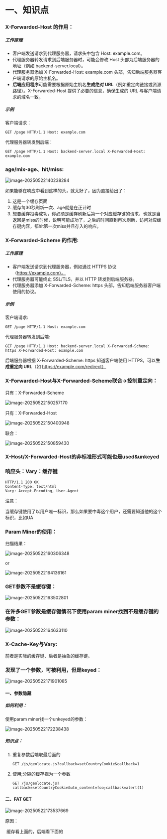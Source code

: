 # 一、知识点

### X-Forwarded-Host 的作用：

##### 工作原理

- 客户端发送请求到代理服务器，请求头中包含 Host: example.com。
- 代理服务器转发请求到后端服务器时，可能会修改 Host 头部为后端服务器的地址（例如 backend-server.local）。
- 代理服务器添加 X-Forwarded-Host: example.com 头部，告知后端服务器客户端请求的原始主机名。
- **后端应用程序**可能需要根据原始主机名**生成绝对 URL**（例如重定向链接或资源路径）。X-Forwarded-Host 提供了必要的信息，确保生成的 URL 与客户端请求的域名一致。

##### 示例

客户端请求：

```
GET /page HTTP/1.1 Host: example.com
```

代理服务器转发到后端：

```
GET /page HTTP/1.1 Host: backend-server.local X-Forwarded-Host: example.com
```

### age/mix-age、hit/miss:

![image-20250522140238284](C:\Users\33940\AppData\Roaming\Typora\typora-user-images\image-20250522140238284.png)

如果能够在响应中看到这样的头，就太好了，因为直接给出了：

1. 这是一个缓存页面
2. 缓存每30秒刷新一次、age就是在正计时
3. 想要缓存投毒成功，你必须是缓存刷新后第一个对应缓存键的请求，也就是当返回是miss的时候，说明可能成功了，之后的时间直到再次刷新，访问对应缓存键内容，都hit第一次miss并且存入的响应。

### X-Forwarded-Scheme 的作用:

##### 工作原理

- 客户端发送请求到代理服务器，例如通过 HTTPS 协议（https://example.com）。
- 代理服务器可能终止 SSL/TLS，并以 HTTP 转发到后端服务器。
- 代理服务器添加 X-Forwarded-Scheme: https 头部，告知后端服务器客户端使用的协议。

##### 示例

客户端请求:

```
GET /page HTTP/1.1 Host: example.com
```

代理服务器转发到后端:

```
GET /page HTTP/1.1 Host: backend-server.local X-Forwarded-Scheme: https X-Forwarded-Host: example.com
```

后端服务器根据 X-Forwarded-Scheme: https 知道客户端使用 HTTPS，可以**生成重定向 URL**（如 https://example.com/redirect）

### X-Forwarded-Host与X-Forwarded-Scheme联合->控制重定向：

只有：X-Forwarded-Scheme

![image-20250522150257170](C:\Users\33940\AppData\Roaming\Typora\typora-user-images\image-20250522150257170.png)

只有：X-Forwarded-Host

![image-20250522150400948](C:\Users\33940\AppData\Roaming\Typora\typora-user-images\image-20250522150400948.png)

联合：

![image-20250522150859430](C:\Users\33940\AppData\Roaming\Typora\typora-user-images\image-20250522150859430.png)

### X-Host/X-Forwarded-Host的非标准形式可能也是used&unkeyed

### 响应头：Vary：缓存键

```
HTTP/1.1 200 OK 
Content-Type: text/html 
Vary: Accept-Encoding, User-Agent
```

注意：

​	当缓存键使用了以用户唯一标识，那么如果要中毒这个用户，还需要知道他的这个标识，比如UA

### Param Miner的使用：

扫描结果：

![image-20250522160306348](C:\Users\33940\AppData\Roaming\Typora\typora-user-images\image-20250522160306348.png)

or

![image-20250522164136161](C:\Users\33940\AppData\Roaming\Typora\typora-user-images\image-20250522164136161.png)

### GET参数不是缓存键：

![image-20250522163502801](C:\Users\33940\AppData\Roaming\Typora\typora-user-images\image-20250522163502801.png)

### 在许多GET参数是缓存键情况下使用param miner找到不是缓存键的参数：

![image-20250522164633110](C:\Users\33940\AppData\Roaming\Typora\typora-user-images\image-20250522164633110.png)

### X-Cache-Key与Vary:

前者是实际的缓存键、后者是抽象的缓存键。

### 发现了一个参数，可被利用，但是keyed：

![image-20250522171901085](C:\Users\33940\AppData\Roaming\Typora\typora-user-images\image-20250522171901085.png)

#### 一、参数隐藏

##### 如何利用：

使用param miner找一个unkeyed的参数：

![image-20250522172238438](C:\Users\33940\AppData\Roaming\Typora\typora-user-images\image-20250522172238438.png)

##### 知识点：

1. 重复参数后端取最后面的

   ```
   GET /js/geolocate.js?callback=setCountryCookie&callback=1
   ```

2. 使用;分隔的缓存视为一个参数

   ```
   GET /js/geolocate.js?callback=setCountryCookie&utm_content=foo;callback=alert(1)
   ```

#### 二、FAT GET

![image-20250522173537669](C:\Users\33940\AppData\Roaming\Typora\typora-user-images\image-20250522173537669.png)

原因：

​	缓存看上面的，后端看下面的

